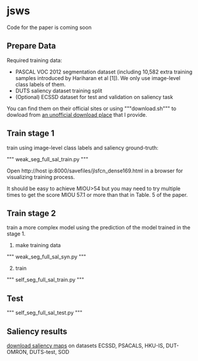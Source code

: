 # jsws
Code for the paper is coming soon

## Prepare Data
Required training data: 
* PASCAL VOC 2012 segmentation dataset (including 10,582 extra training samples introduced by Hariharan et al [1]). We only use image-level class labels of them. 
* DUTS saliency dataset training split
* (Optional) ECSSD dataset for test and validation on saliency task

You can find them on their official sites or using """download.sh""" to dowload from [an unofficial download place](http://ok.i68h.cn:8000/) that I provide. 

## Train stage 1
train using image-level class labels and saliency ground-truth:

"""
weak_seg_full_sal_train.py
"""

Open http://host ip:8000/savefiles/jlsfcn_dense169.html in a browser for visualizing training process. 

It should be easy to achieve MIOU>54 but you may need to try multiple times to get the score MIOU 57.1 or more than that in Table. 5 of the paper. 

## Train stage 2
train a more complex model using the prediction of the model trained in the stage 1. 

1. make training data

"""
weak_seg_full_sal_syn.py
"""

2. train

"""
self_seg_full_sal_train.py
"""

## Test
"""
self_seg_full_sal_test.py
"""

## Saliency results

[download saliency maps]() on datasets ECSSD, PSACALS, HKU-IS, DUT-OMRON, DUTS-test, SOD

